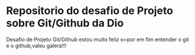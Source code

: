 # Repositorio do desafio de Projeto sobre Git/Github da Dio
Desafio de Projeto Git/Github
estou muito feliz o=por em fim entender o git e o github,valeu galera!!!
